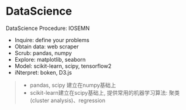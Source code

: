 # DataScience

DataScience Procedure: IOSEMN
- Inquire: define your problems
- Obtain data: web scraper
- Scrub: pandas, numpy
- Explore: matplotlib, seaborn
- Model: scikit-learn, scipy, tensorflow2
- iNterpret: boken, D3.js

> - pandas, scipy 建立在numpy基础上
> - scikit-learn建立在scipy基础上, 提供常用的机器学习算法: 聚类(cluster analysis)、regression


